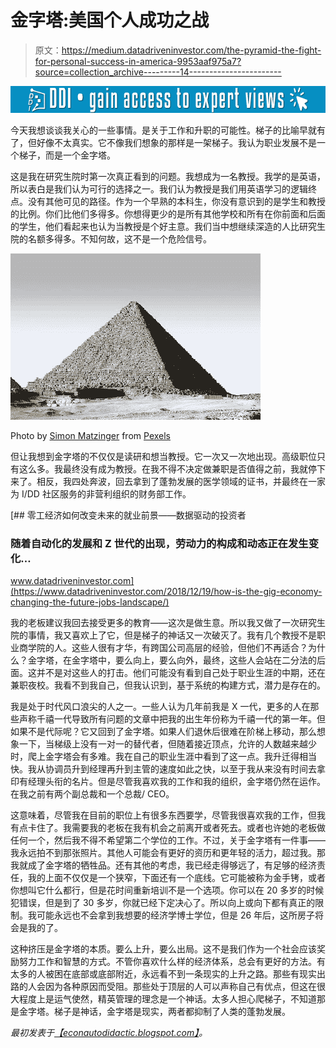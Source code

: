 # 金字塔:美国个人成功之战

> 原文：<https://medium.datadriveninvestor.com/the-pyramid-the-fight-for-personal-success-in-america-9953aaf975a7?source=collection_archive---------14----------------------->

[![](img/6408ed4c6c27bc0fd973560efc4fbbec.png)](http://www.track.datadriveninvestor.com/1B9E)

今天我想谈谈我关心的一些事情。是关于工作和升职的可能性。梯子的比喻早就有了，但好像不太真实。它不像我们想象的那样是一架梯子。我认为职业发展不是一个梯子，而是一个金字塔。

这是我在研究生院时第一次真正看到的问题。我想成为一名教授。我学的是英语，所以表白是我们认为可行的选择之一。我们认为教授是我们用英语学习的逻辑终点。没有其他可见的路径。作为一个早熟的本科生，你没有意识到的是学生和教授的比例。你们比他们多得多。你想得更少的是所有其他学校和所有在你前面和后面的学生，他们看起来也认为当教授是个好主意。我们当中想继续深造的人比研究生院的名额多得多。不知何故，这不是一个危险信号。

![](img/e4e5439ca32f8f627df687f1e29b5ec9.png)

Photo by [Simon Matzinger](https://www.pexels.com/@8moments?utm_content=attributionCopyText&utm_medium=referral&utm_source=pexels) from [Pexels](https://www.pexels.com/photo/photo-of-great-pyramid-of-giza-1166011/?utm_content=attributionCopyText&utm_medium=referral&utm_source=pexels)

但让我想到金字塔的不仅仅是读研和想当教授。它一次又一次地出现。高级职位只有这么多。我最终没有成为教授。在我不得不决定做兼职是否值得之前，我就停下来了。相反，我四处奔波，回去拿到了蓬勃发展的医学领域的证书，并最终在一家为 I/DD 社区服务的非营利组织的财务部工作。

[](https://www.datadriveninvestor.com/2018/12/19/how-is-the-gig-economy-changing-the-future-jobs-landscape/) [## 零工经济如何改变未来的就业前景——数据驱动的投资者

### 随着自动化的发展和 Z 世代的出现，劳动力的构成和动态正在发生变化…

www.datadriveninvestor.com](https://www.datadriveninvestor.com/2018/12/19/how-is-the-gig-economy-changing-the-future-jobs-landscape/) 

我的老板建议我回去接受更多的教育——这次是做生意。所以我又做了一次研究生院的事情，我又喜欢上了它，但是梯子的神话又一次破灭了。我有几个教授不是职业商学院的人。这些人很有才华，有跨国公司高层的经验，但他们不再适合？为什么？金字塔，在金字塔中，要么向上，要么向外，最终，这些人会站在二分法的后面。这并不是对这些人的打击。他们可能没有看到自己处于职业生涯的中期，还在兼职夜校。我看不到我自己，但我认识到，基于系统的构建方式，潜力是存在的。

我是处于时代风口浪尖的人之一。一些人认为几年前我是 X 一代，更多的人在那些声称千禧一代导致所有问题的文章中把我的出生年份称为千禧一代的第一年。但如果不是代际呢？它又回到了金字塔。如果人们退休后很难在阶梯上移动，那么想象一下，当梯级上没有一对一的替代者，但随着接近顶点，允许的人数越来越少时，爬上金字塔会有多难。我在自己的职业生涯中看到了这一点。我升迁得相当快。我从协调员升到经理再升到主管的速度如此之快，以至于我从来没有时间去拿印有经理头衔的名片。但是尽管我喜欢我的工作和我的组织，金字塔仍然在运作。在我之前有两个副总裁和一个总裁/ CEO。

这意味着，尽管我在目前的职位上有很多东西要学，尽管我很喜欢我的工作，但我有点卡住了。我需要我的老板在我有机会之前离开或者死去。或者也许她的老板做任何一个，然后我不得不希望第二个学位的工作。不过，关于金字塔有一件事——我永远拍不到那张照片。其他人可能会有更好的资历和更年轻的活力，超过我。那我就成了金字塔的牺牲品。还有其他的考虑，我已经走得够远了，有足够的经济责任，我的上面不仅仅是一个狭窄，下面还有一个底线。它可能被称为金手铐，或者你想叫它什么都行，但是花时间重新培训不是一个选项。你可以在 20 多岁的时候犯错误，但是到了 30 多岁，你就已经下定决心了。所以向上或向下都有真正的限制。我可能永远也不会拿到我想要的经济学博士学位，但是 26 年后，这所房子将会是我的了。

这种挤压是金字塔的本质。要么上升，要么出局。这不是我们作为一个社会应该奖励努力工作和智慧的方式。不管你喜欢什么样的经济体系，总会有更好的方法。有太多的人被困在底部或底部附近，永远看不到一条现实的上升之路。那些有现实出路的人会因为各种原因而受阻。那些处于顶层的人可以声称自己有优点，但这在很大程度上是运气使然，精英管理的理念是一个神话。太多人担心爬梯子，不知道那是金字塔。梯子是神话，金字塔是现实，两者都抑制了人类的蓬勃发展。

*最初发表于*[*【econautodidactic.blogspot.com】*](https://econautodidactic.blogspot.com/2016/08/the-pyramid-fight-for-personal-success.html)*。*